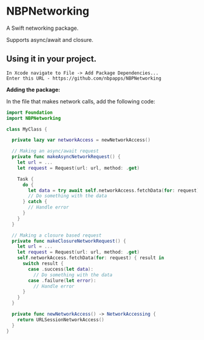 # NBPNetworking
A Swift networking package.

Supports async/await and closure.


## Using it in your project.
```
In Xcode navigate to File -> Add Package Dependencies...
Enter this URL - https://github.com/nbpapps/NBPNetworking
```

**Adding the package:**

In the file that makes network calls, add the following code:
```swift
import Foundation
import NBPNetworking

class MyClass {

  private lazy var networkAccess = newNetworkAccess()

  // Making an async/await request
  private func makeAsyncNetworkRequest() {
    let url = ...
    let request = Request(url: url, method: .get)

    Task {
      do {
        let data = try await self.networkAccess.fetchData(for: request)
        // Do something with the data
      } catch {
        // Handle error
      }
    }
  }

  // Making a closure based request
  private func makeClosureNetworkRequest() {
    let url = ...
    let request = Request(url: url, method: .get)
    self.networkAccess.fetchData(for: request) { result in
      switch result {
        case .success(let data):
          // Do something with the data
        case .failure(let error):
          // Handle error
      }
    }
  }

  private func newNetworkAccess() -> NetworkAccessing {
    return URLSessionNetworkAccess()
  }
}
```
